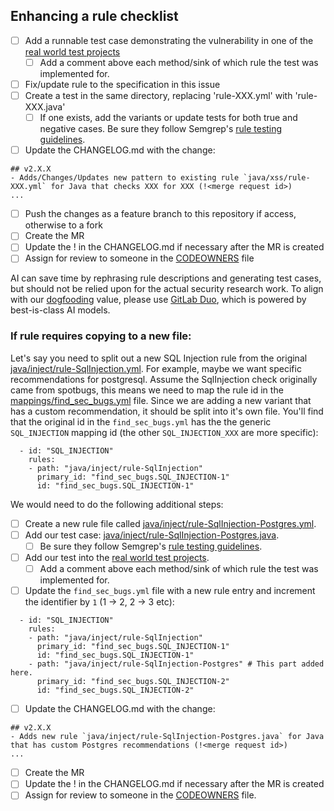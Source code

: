 ## Enhancing a rule checklist

- [ ] Add a runnable test case demonstrating the vulnerability in one of the [real world test projects](https://gitlab.com/gitlab-org/security-products/tests/sast-rules-apps/)
  - [ ] Add a comment above each method/sink of which rule the test was implemented for.
- [ ] Fix/update rule to the specification in this issue
- [ ] Create a test in the same directory, replacing 'rule-XXX.yml' with 'rule-XXX.java'
    - [ ] If one exists, add the variants or update tests for both true and negative cases. Be sure they follow Semgrep's [rule testing guidelines](https://semgrep.dev/docs/writing-rules/testing-rules/).
- [ ] Update the CHANGELOG.md with the change:
```
## v2.X.X
- Adds/Changes/Updates new pattern to existing rule `java/xss/rule-XXX.yml` for Java that checks XXX for XXX (!<merge request id>) 
...
```
- [ ] Push the changes as a feature branch to this repository if access, otherwise to a fork
- [ ] Create the MR
- [ ] Update the !<merge request id> in the CHANGELOG.md if necessary after the MR is created
- [ ] Assign for review to someone in the [CODEOWNERS](../CODEOWNERS) file

AI can save time by rephrasing rule descriptions and generating test cases, but should not be relied upon for the actual security research work. To align with our [dogfooding](https://handbook.gitlab.com/handbook/values/#dogfooding) value, please use [GitLab Duo](https://about.gitlab.com/gitlab-duo/), which is powered by best-is-class AI models.

### If rule requires copying to a new file:

Let's say you need to split out a new SQL Injection rule from the original [java/inject/rule-SqlInjection.yml](../java/inject/rule-SqlInjection.yml). For example, maybe we want specific recommendations for postgresql.
Assume the SqlInjection check originally came from spotbugs, this means we need to map the rule id in the [mappings/find_sec_bugs.yml](../mappings/find_sec_bugs.yml) file. Since we are adding a new variant that has a custom recommendation, it should be split into it's own file. You'll find that the original id in the `find_sec_bugs.yml` has the the generic `SQL_INJECTION` mapping id (the other `SQL_INJECTION_XXX` are more specific):
```
  - id: "SQL_INJECTION"
    rules:
    - path: "java/inject/rule-SqlInjection"
      primary_id: "find_sec_bugs.SQL_INJECTION-1"
      id: "find_sec_bugs.SQL_INJECTION-1"
```
We would need to do the following additional steps:

- [ ] Create a new rule file called [java/inject/rule-SqlInjection-Postgres.yml](../java/inject/rule-SqlInjection-Postgres.yml).
- [ ] Add our test case: [java/inject/rule-SqlInjection-Postgres.java](../java/inject/rule-SqlInjection-Postgres.java).
  - [ ] Be sure they follow Semgrep's [rule testing guidelines](https://semgrep.dev/docs/writing-rules/testing-rules/).
- [ ] Add our test into the [real world test projects](https://gitlab.com/gitlab-org/security-products/tests/sast-rules-apps/).
  - [ ] Add a comment above each method/sink of which rule the test was implemented for.
- [ ] Update the `find_sec_bugs.yml` file with a new rule entry and increment the identifier by `1` (1 -> 2, 2 -> 3 etc):
```
  - id: "SQL_INJECTION"
    rules:
    - path: "java/inject/rule-SqlInjection"
      primary_id: "find_sec_bugs.SQL_INJECTION-1"
      id: "find_sec_bugs.SQL_INJECTION-1"
    - path: "java/inject/rule-SqlInjection-Postgres" # This part added here.
      primary_id: "find_sec_bugs.SQL_INJECTION-2"
      id: "find_sec_bugs.SQL_INJECTION-2"
```
- [ ] Update the CHANGELOG.md with the change:
```
## v2.X.X
- Adds new rule `java/inject/rule-SqlInjection-Postgres.java` for Java that has custom Postgres recommendations (!<merge request id>) 
...
```
- [ ] Create the MR
- [ ] Update the !<merge request id> in the CHANGELOG.md if necessary after the MR is created
- [ ] Assign for review to someone in the [CODEOWNERS](../CODEOWNERS) file.
